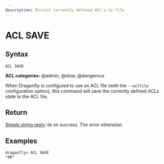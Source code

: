```yaml
---
description: Persist currently defined ACL's to file
---
```


# ACL SAVE

## Syntax

    ACL SAVE

**ACL categories:** @admin, @slow, @dangerous

When Dragonfly is configured to use an ACL file (with the `--aclfile` configuration option), this command will save the currently defined ACLs state to the ACL file.

## Return

[Simple string reply](https://redis.io/docs/reference/protocol-spec/#simple-strings): `OK` on success.
The error otherwise.

## Examples

```shell
dragonfly> ACL SAVE
"OK"
```
